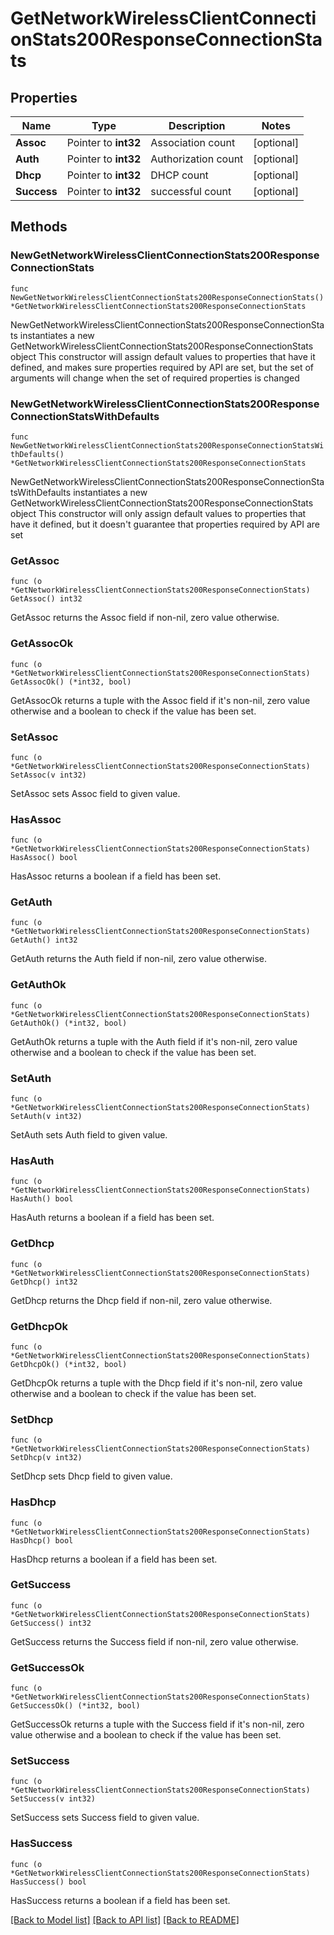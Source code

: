 # GetNetworkWirelessClientConnectionStats200ResponseConnectionStats

## Properties

Name | Type | Description | Notes
------------ | ------------- | ------------- | -------------
**Assoc** | Pointer to **int32** | Association count | [optional] 
**Auth** | Pointer to **int32** | Authorization count | [optional] 
**Dhcp** | Pointer to **int32** | DHCP count | [optional] 
**Success** | Pointer to **int32** | successful count | [optional] 

## Methods

### NewGetNetworkWirelessClientConnectionStats200ResponseConnectionStats

`func NewGetNetworkWirelessClientConnectionStats200ResponseConnectionStats() *GetNetworkWirelessClientConnectionStats200ResponseConnectionStats`

NewGetNetworkWirelessClientConnectionStats200ResponseConnectionStats instantiates a new GetNetworkWirelessClientConnectionStats200ResponseConnectionStats object
This constructor will assign default values to properties that have it defined,
and makes sure properties required by API are set, but the set of arguments
will change when the set of required properties is changed

### NewGetNetworkWirelessClientConnectionStats200ResponseConnectionStatsWithDefaults

`func NewGetNetworkWirelessClientConnectionStats200ResponseConnectionStatsWithDefaults() *GetNetworkWirelessClientConnectionStats200ResponseConnectionStats`

NewGetNetworkWirelessClientConnectionStats200ResponseConnectionStatsWithDefaults instantiates a new GetNetworkWirelessClientConnectionStats200ResponseConnectionStats object
This constructor will only assign default values to properties that have it defined,
but it doesn't guarantee that properties required by API are set

### GetAssoc

`func (o *GetNetworkWirelessClientConnectionStats200ResponseConnectionStats) GetAssoc() int32`

GetAssoc returns the Assoc field if non-nil, zero value otherwise.

### GetAssocOk

`func (o *GetNetworkWirelessClientConnectionStats200ResponseConnectionStats) GetAssocOk() (*int32, bool)`

GetAssocOk returns a tuple with the Assoc field if it's non-nil, zero value otherwise
and a boolean to check if the value has been set.

### SetAssoc

`func (o *GetNetworkWirelessClientConnectionStats200ResponseConnectionStats) SetAssoc(v int32)`

SetAssoc sets Assoc field to given value.

### HasAssoc

`func (o *GetNetworkWirelessClientConnectionStats200ResponseConnectionStats) HasAssoc() bool`

HasAssoc returns a boolean if a field has been set.

### GetAuth

`func (o *GetNetworkWirelessClientConnectionStats200ResponseConnectionStats) GetAuth() int32`

GetAuth returns the Auth field if non-nil, zero value otherwise.

### GetAuthOk

`func (o *GetNetworkWirelessClientConnectionStats200ResponseConnectionStats) GetAuthOk() (*int32, bool)`

GetAuthOk returns a tuple with the Auth field if it's non-nil, zero value otherwise
and a boolean to check if the value has been set.

### SetAuth

`func (o *GetNetworkWirelessClientConnectionStats200ResponseConnectionStats) SetAuth(v int32)`

SetAuth sets Auth field to given value.

### HasAuth

`func (o *GetNetworkWirelessClientConnectionStats200ResponseConnectionStats) HasAuth() bool`

HasAuth returns a boolean if a field has been set.

### GetDhcp

`func (o *GetNetworkWirelessClientConnectionStats200ResponseConnectionStats) GetDhcp() int32`

GetDhcp returns the Dhcp field if non-nil, zero value otherwise.

### GetDhcpOk

`func (o *GetNetworkWirelessClientConnectionStats200ResponseConnectionStats) GetDhcpOk() (*int32, bool)`

GetDhcpOk returns a tuple with the Dhcp field if it's non-nil, zero value otherwise
and a boolean to check if the value has been set.

### SetDhcp

`func (o *GetNetworkWirelessClientConnectionStats200ResponseConnectionStats) SetDhcp(v int32)`

SetDhcp sets Dhcp field to given value.

### HasDhcp

`func (o *GetNetworkWirelessClientConnectionStats200ResponseConnectionStats) HasDhcp() bool`

HasDhcp returns a boolean if a field has been set.

### GetSuccess

`func (o *GetNetworkWirelessClientConnectionStats200ResponseConnectionStats) GetSuccess() int32`

GetSuccess returns the Success field if non-nil, zero value otherwise.

### GetSuccessOk

`func (o *GetNetworkWirelessClientConnectionStats200ResponseConnectionStats) GetSuccessOk() (*int32, bool)`

GetSuccessOk returns a tuple with the Success field if it's non-nil, zero value otherwise
and a boolean to check if the value has been set.

### SetSuccess

`func (o *GetNetworkWirelessClientConnectionStats200ResponseConnectionStats) SetSuccess(v int32)`

SetSuccess sets Success field to given value.

### HasSuccess

`func (o *GetNetworkWirelessClientConnectionStats200ResponseConnectionStats) HasSuccess() bool`

HasSuccess returns a boolean if a field has been set.


[[Back to Model list]](../README.md#documentation-for-models) [[Back to API list]](../README.md#documentation-for-api-endpoints) [[Back to README]](../README.md)


